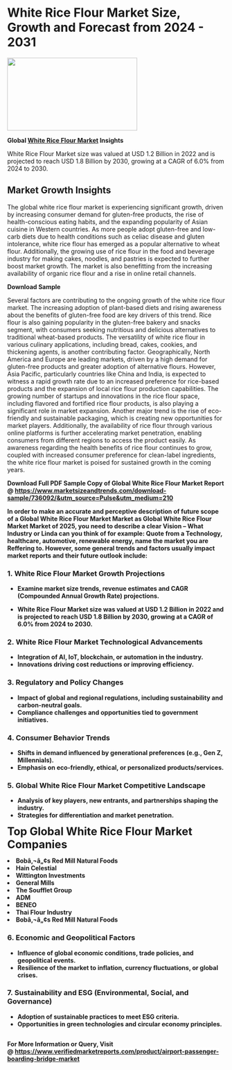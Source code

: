 <H1>White Rice Flour Market Size, Growth and Forecast from 2024 - 2031</H1><img class="aligncenter size-medium wp-image-584254" src="https://thirdeyenews.in/wp-content/uploads/2024/09/Global-Market-Research-300x168.jpeg" alt="" width="300" height="168" /><p><strong>Global&nbsp;<a href="https://www.marketsizeandtrends.com/download-sample/736092/&amp;utm_source=Pulse&amp;utm_medium=210">White Rice Flour Market</a> Insights</strong></p><p>White Rice Flour Market size was valued at USD 1.2 Billion in 2022 and is projected to reach USD 1.8 Billion by 2030, growing at a CAGR of 6.0% from 2024 to 2030.</p><p><h2>Market Growth Insights</h2> <p>The global white rice flour market is experiencing significant growth, driven by increasing consumer demand for gluten-free products, the rise of health-conscious eating habits, and the expanding popularity of Asian cuisine in Western countries. As more people adopt gluten-free and low-carb diets due to health conditions such as celiac disease and gluten intolerance, white rice flour has emerged as a popular alternative to wheat flour. Additionally, the growing use of rice flour in the food and beverage industry for making cakes, noodles, and pastries is expected to further boost market growth. The market is also benefitting from the increasing availability of organic rice flour and a rise in online retail channels.</p> <p><strong>Download Sample</strong></p> <p>Several factors are contributing to the ongoing growth of the white rice flour market. The increasing adoption of plant-based diets and rising awareness about the benefits of gluten-free food are key drivers of this trend. Rice flour is also gaining popularity in the gluten-free bakery and snacks segment, with consumers seeking nutritious and delicious alternatives to traditional wheat-based products. The versatility of white rice flour in various culinary applications, including bread, cakes, cookies, and thickening agents, is another contributing factor. Geographically, North America and Europe are leading markets, driven by a high demand for gluten-free products and greater adoption of alternative flours. However, Asia Pacific, particularly countries like China and India, is expected to witness a rapid growth rate due to an increased preference for rice-based products and the expansion of local rice flour production capabilities. The growing number of startups and innovations in the rice flour space, including flavored and fortified rice flour products, is also playing a significant role in market expansion. Another major trend is the rise of eco-friendly and sustainable packaging, which is creating new opportunities for market players. Additionally, the availability of rice flour through various online platforms is further accelerating market penetration, enabling consumers from different regions to access the product easily. As awareness regarding the health benefits of rice flour continues to grow, coupled with increased consumer preference for clean-label ingredients, the white rice flour market is poised for sustained growth in the coming years.</p> <p><strong></p><p><span class=""><strong>Download Full PDF Sample Copy of Global White Rice Flour Market Report</strong> @ <a href="https://www.marketsizeandtrends.com/download-sample/736092/&amp;utm_source=Pulse&amp;utm_medium=210" target="_blank">https://www.marketsizeandtrends.com/download-sample/736092/&amp;utm_source=Pulse&amp;utm_medium=210</a></span></p><p>In order to make an accurate and perceptive description of future scope of a Global&nbsp;White Rice Flour Market Market as Global&nbsp;White Rice Flour Market Market of 2025, you need to describe a clear Vision &ndash; What Industry or Linda can you think of for example: Quote from a Technology, healthcare, automotive, renewable energy, name the market you are Reffering to. However, some general trends and factors usually impact market reports and their future outlook include:</p><h3>1.&nbsp;<strong>White Rice Flour Market Growth Projections</strong></h3><ul><li>Examine market size trends, revenue estimates and CAGR (Compounded Annual Growth Rate) projections.</li><li><p>White Rice Flour Market size was valued at USD 1.2 Billion in 2022 and is projected to reach USD 1.8 Billion by 2030, growing at a CAGR of 6.0% from 2024 to 2030.</p></li></ul><h3>2.&nbsp;<strong>White Rice Flour Market Technological Advancements</strong></h3><ul><li>Integration of AI, IoT, blockchain, or automation in the industry.</li><li>Innovations driving cost reductions or improving efficiency.</li></ul><h3>3.&nbsp;<strong>Regulatory and Policy Changes</strong></h3><ul><li>Impact of global and regional regulations, including sustainability and carbon-neutral goals.</li><li>Compliance challenges and opportunities tied to government initiatives.</li></ul><h3>4.&nbsp;<strong>Consumer Behavior Trends</strong></h3><ul><li>Shifts in demand influenced by generational preferences (e.g., Gen Z, Millennials).</li><li>Emphasis on eco-friendly, ethical, or personalized products/services.</li></ul><h3>5.&nbsp;<strong>Global White Rice Flour Market Competitive Landscape</strong></h3><ul><li>Analysis of key players, new entrants, and partnerships shaping the industry.</li><li>Strategies for differentiation and market penetration.</li></ul><p data-pm-slice="1 1 []"><span style="color: inherit; font-family: inherit; font-size: 25px;">Top Global White Rice Flour Market Companies</span></p><div class="" data-test-id=""><p><li>Bobâ‚¬â„¢s Red Mill Natural Foods</li><li> Hain Celestial</li><li> Wittington Investments</li><li> General Mills</li><li> The Soufflet Group</li><li> ADM</li><li> BENEO</li><li> Thai Flour Industry</li><li> Bobâ‚¬â„¢s Red Mill Natural Foods</li></p></div><h3>6.&nbsp;<strong>Economic and Geopolitical Factors</strong></h3><ul><li>Influence of global economic conditions, trade policies, and geopolitical events.</li><li>Resilience of the market to inflation, currency fluctuations, or global crises.</li></ul><h3>7.&nbsp;<strong>Sustainability and ESG (Environmental, Social, and Governance)</strong></h3><ul><li>Adoption of sustainable practices to meet ESG criteria.</li><li>Opportunities in green technologies and circular economy principles.</li></ul><h2><strong style="font-size: 14px;">For More Information or Query, Visit @&nbsp;</strong><a style="background-color: #ffffff; font-size: 14px;" href="https://www.marketsizeandtrends.com/report/white-rice-flour-market/" target="_blank">https://www.verifiedmarketreports.com/product/airport-passenger-boarding-bridge-market</a></h2>
